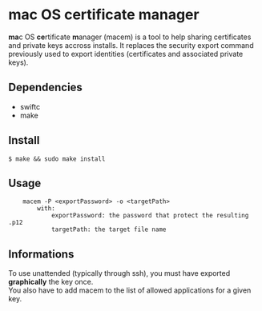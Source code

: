 # mac OS certificate manager

**ma**c OS **ce**rtificate **m**anager (macem) is a tool to help sharing certificates and private keys accross installs.
It replaces the security export command previously used to export identities (certificates and associated private keys).

## Dependencies

- swiftc
- make

## Install

```
$ make && sudo make install
````

## Usage

```
    macem -P <exportPassword> -o <targetPath>
        with: 
            exportPassword: the password that protect the resulting .p12
            targetPath: the target file name
```

## Informations

To use unattended (typically through ssh), you must have exported **graphically** the key once.  
You also have to add macem to the list of allowed applications for a given key.
